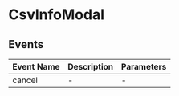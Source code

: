 # CsvInfoModal

## Events

<!-- @vuese:CsvInfoModal:events:start -->
|Event Name|Description|Parameters|
|---|---|---|
|cancel|-|-|

<!-- @vuese:CsvInfoModal:events:end -->
